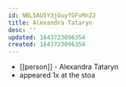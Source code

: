 ```yaml
---
id: NBL5AU5Y3jGuyfGFvMnZJ
title: Alexandra Tataryn
desc: ''
updated: 1643723096354
created: 1643723096354
---
```



- [[person]] - Alexandra Tataryn
- appeared 1x at the stoa
